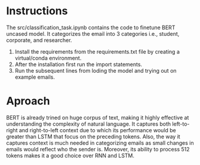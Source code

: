 # Instructions
The src/classification_task.ipynb contains the code to finetune BERT uncased model. It categorizes the email into 3 categories i.e., student, corporate, and researcher.

1. Install the requirements from the requirements.txt file by creating a virtual/conda environment.
2. After the installation first run the import statements.
3. Run the subsequent lines from loding the model and trying out on example emails.


# Aproach
BERT is already trined on huge corpus of text, making it highly effective at understanding the complexity of natural language. It captures both left-to-right and right-to-left context due to which its performance would be greater than LSTM that focus on the preceding tokens. Also, the way it captures context is much needed in categorizing emails as small changes in emails would reflect who the sender is. Moreover, its ability to process 512 tokens makes it a good choice over RNN and LSTM.